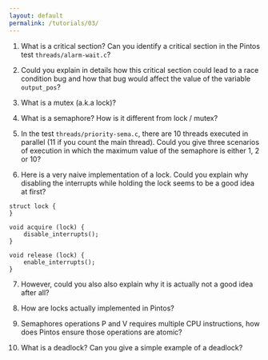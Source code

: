```yaml
---
layout: default
permalink: /tutorials/03/
---
```


1. What is a critical section? Can you identify a critical section in the Pintos test `threads/alarm-wait.c`? 

2. Could you explain in details how this critical section could lead to a race condition bug and how that bug would affect the value of the variable `output_pos`? 

3. What is a mutex (a.k.a lock)?

4. What is a semaphore? How is it different from lock / mutex?

5. In the test `threads/priority-sema.c`, there are 10 threads executed in parallel (11 if you count the main thread). Could you give three scenarios of execution in which the maximum value of the semaphore is either 1, 2 or 10?  

6. Here is a very naive implementation of a lock. Could you explain why disabling the interrupts while holding the lock seems to be a good idea at first? 

```
struct lock { 
} 

void acquire (lock) { 
    disable_interrupts();
} 

void release (lock) { 
    enable_interrupts(); 
}
```

7. However, could you also also explain why it is actually not a good idea after all?

8. How are locks actually implemented in Pintos?

9. Semaphores operations P and V requires multiple CPU instructions, how does Pintos ensure those operations are atomic?

10. What is a deadlock? Can you give a simple example of a deadlock?